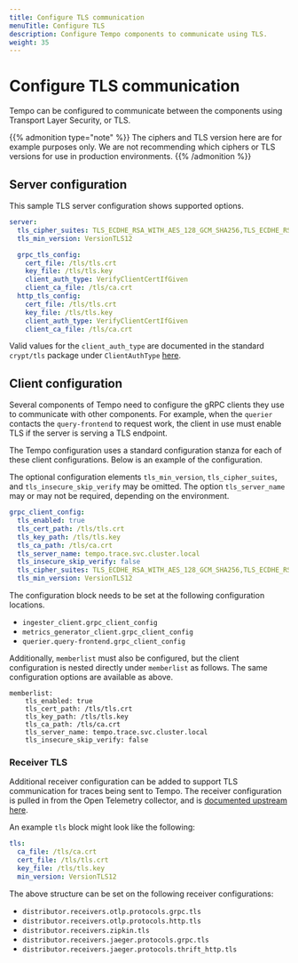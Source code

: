 ```yaml
---
title: Configure TLS communication
menuTitle: Configure TLS
description: Configure Tempo components to communicate using TLS.
weight: 35
---
```


# Configure TLS communication

Tempo can be configured to communicate between the components using Transport Layer Security, or TLS.

{{% admonition type="note" %}}
The ciphers and TLS version here are for example purposes only. We are not recommending which ciphers or TLS versions for use in production environments.
{{% /admonition %}}

## Server configuration

This sample TLS server configuration shows supported options.

```yaml
server:
  tls_cipher_suites: TLS_ECDHE_RSA_WITH_AES_128_GCM_SHA256,TLS_ECDHE_RSA_WITH_AES_256_GCM_SHA384,TLS_ECDHE_ECDSA_WITH_AES_128_GCM_SHA256,TLS_ECDHE_ECDSA_WITH_AES_256_GCM_SHA384
  tls_min_version: VersionTLS12

  grpc_tls_config:
    cert_file: /tls/tls.crt
    key_file: /tls/tls.key
    client_auth_type: VerifyClientCertIfGiven
    client_ca_file: /tls/ca.crt
  http_tls_config:
    cert_file: /tls/tls.crt
    key_file: /tls/tls.key
    client_auth_type: VerifyClientCertIfGiven
    client_ca_file: /tls/ca.crt
```

Valid values for the `client_auth_type` are documented in the standard `crypt/tls` package under `ClientAuthType` [here](https://pkg.go.dev/crypto/tls#ClientAuthType).

## Client configuration

Several components of Tempo need to configure the gRPC clients they use to communicate with other components. For example, when the `querier` contacts the `query-frontend` to request work, the client in use must enable TLS if the server is serving a TLS endpoint.

The Tempo configuration uses a standard configuration stanza for each of these client configurations. Below is an example of the configuration.

The optional configuration elements `tls_min_version`, `tls_cipher_suites`, and `tls_insecure_skip_verify` may be omitted. The option `tls_server_name` may or may not be required, depending on the environment.

```yaml
grpc_client_config:
  tls_enabled: true
  tls_cert_path: /tls/tls.crt
  tls_key_path: /tls/tls.key
  tls_ca_path: /tls/ca.crt
  tls_server_name: tempo.trace.svc.cluster.local
  tls_insecure_skip_verify: false
  tls_cipher_suites: TLS_ECDHE_RSA_WITH_AES_128_GCM_SHA256,TLS_ECDHE_RSA_WITH_AES_256_GCM_SHA384,TLS_ECDHE_ECDSA_WITH_AES_128_GCM_SHA256,TLS_ECDHE_ECDSA_WITH_AES_256_GCM_SHA384
  tls_min_version: VersionTLS12
```

The configuration block needs to be set at the following configuration locations.

- `ingester_client.grpc_client_config`
- `metrics_generator_client.grpc_client_config`
- `querier.query-frontend.grpc_client_config`

Additionally, `memberlist` must also be configured, but the client configuration is nested directly under `memberlist` as follows. The same configuration options are available as above.

```
memberlist:
    tls_enabled: true
    tls_cert_path: /tls/tls.crt
    tls_key_path: /tls/tls.key
    tls_ca_path: /tls/ca.crt
    tls_server_name: tempo.trace.svc.cluster.local
    tls_insecure_skip_verify: false
```

### Receiver TLS

Additional receiver configuration can be added to support TLS communication for traces being sent to Tempo. The receiver configuration is pulled in from the Open Telemetry collector, and is [documented upstream here](https://github.com/open-telemetry/opentelemetry-collector/blob/main/receiver/otlpreceiver/config.md#configtls-tlsserversetting).

An example `tls` block might look like the following:

```yaml
tls:
  ca_file: /tls/ca.crt
  cert_file: /tls/tls.crt
  key_file: /tls/tls.key
  min_version: VersionTLS12
```

The above structure can be set on the following receiver configurations:

- `distributor.receivers.otlp.protocols.grpc.tls`
- `distributor.receivers.otlp.protocols.http.tls`
- `distributor.receivers.zipkin.tls`
- `distributor.receivers.jaeger.protocols.grpc.tls`
- `distributor.receivers.jaeger.protocols.thrift_http.tls`
